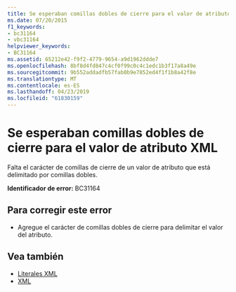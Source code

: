 ```yaml
---
title: Se esperaban comillas dobles de cierre para el valor de atributo XML
ms.date: 07/20/2015
f1_keywords:
- bc31164
- vbc31164
helpviewer_keywords:
- BC31164
ms.assetid: 65212e42-f9f2-4779-9654-a9d1962ddde7
ms.openlocfilehash: 8bf8d4fd847c4cf0f99c0c4c1edc1b3f17a8a49e
ms.sourcegitcommit: 9b552addadfb57fab0b9e7852ed4f1f1b8a42f8e
ms.translationtype: MT
ms.contentlocale: es-ES
ms.lasthandoff: 04/23/2019
ms.locfileid: "61830159"
---
```

# <a name="expected-matching-closing-double-quote-for-xml-attribute-value"></a>Se esperaban comillas dobles de cierre para el valor de atributo XML
Falta el carácter de comillas de cierre de un valor de atributo que está delimitado por comillas dobles.  
  
 **Identificador de error:** BC31164  
  
## <a name="to-correct-this-error"></a>Para corregir este error  
  
-   Agregue el carácter de comillas dobles de cierre para delimitar el valor del atributo.  
  
## <a name="see-also"></a>Vea también

- [Literales XML](../../visual-basic/language-reference/xml-literals/index.md)
- [XML](../../visual-basic/programming-guide/language-features/xml/index.md)
